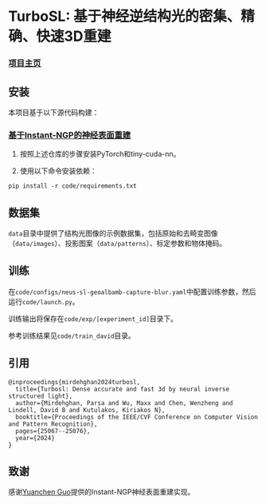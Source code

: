 # TurboSL: 基于神经逆结构光的密集、精确、快速3D重建
### [项目主页](https://www.dgp.toronto.edu/turbosl/) 

## 安装

本项目基于以下源代码构建：
### [基于Instant-NGP的神经表面重建](https://github.com/bennyguo/instant-nsr-pl)

1. 按照上述仓库的步骤安装PyTorch和tiny-cuda-nn。

2. 使用以下命令安装依赖：

```
pip install -r code/requirements.txt
```

## 数据集

`data`目录中提供了结构光图像的示例数据集，包括原始和去畸变图像（`data/images`）、投影图案（`data/patterns`）、标定参数和物体掩码。

## 训练

在`code/configs/neus-sl-geoalbamb-capture-blur.yaml`中配置训练参数，然后运行`code/launch.py`。

训练输出将保存在`code/exp/[experiment_id]`目录下。

参考训练结果见`code/train_david`目录。

## 引用

```
@inproceedings{mirdehghan2024turbosl,
  title={Turbosl: Dense accurate and fast 3d by neural inverse structured light},
  author={Mirdehghan, Parsa and Wu, Maxx and Chen, Wenzheng and Lindell, David B and Kutulakos, Kiriakos N},
  booktitle={Proceedings of the IEEE/CVF Conference on Computer Vision and Pattern Recognition},
  pages={25067--25076},
  year={2024}
}
```

## 致谢

感谢[Yuanchen Guo](https://github.com/bennyguo)提供的Instant-NGP神经表面重建实现。

